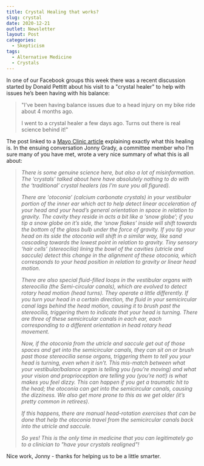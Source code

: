 ```yaml
---
title: Crystal Healing that works?
slug: crystal
date: 2020-12-21
outlet: Newsletter
layout: Post
categories:
  - Skepticism
tags:
  - Alternative Medicine
  - Crystals
---
```


In one of our Facebook groups this week there was a recent discussion started by Donald Pettitt about his visit to a "crystal healer" to help with issues he’s been having with his balance:

<!-- more -->

> "I've been having balance issues due to a head injury on my bike ride about 4 months ago.
>
> I went to a crystal healer a few days ago. Turns out there is real science behind it!"

The post linked to a [Mayo Clinic article](https://newsnetwork.mayoclinic.org/discussion/mayo-clinic-q-and-a-bppv-dizziness-caused-by-inner-ear-crystals/) explaining exactly what this healing is. In the ensuing conversation Jonny Grady, a committee member who I’m sure many of you have met, wrote a very nice summary of what this is all about:

> _There is some genuine science here, but also a lot of misinformation. The ‘crystals’ talked about here have absolutely nothing to do with the ‘traditional’ crystal healers (as I’m sure you all figured)._
>
> _There are ‘otoconia’ (calcium carbonate crystals) in your vestibular portion of the inner ear which act to help detect linear acceleration of your head and your head’s general orientation in space in relation to gravity. The cavity they reside in acts a bit like a ‘snow globe’; if you tip a snow globe on it’s side, the ‘snow flakes’ inside will shift towards the bottom of the glass bulb under the force of gravity. If you tip your head on its side the otoconia will shift in a similar way, like sand cascading towards the lowest point in relation to gravity. Tiny sensory ‘hair cells’ (stereocilia) lining the bowl of the cavities (utricle and saccule) detect this change in the alignment of these otoconia, which corresponds to your head position in relation to gravity or linear head motion._
>
> _There are also special fluid-filled loops in the vestibular organs with stereocilia (the Semi-circular canals), which are evolved to detect rotary head motion (head turns). They operate a little differently. If you turn your head in a certain direction, the fluid in your semicircular canal lags behind the head motion, causing it to brush past the stereocilia, triggering them to indicate that your head is turning. There are three of these semicircular canals in each ear, each corresponding to a different orientation in head rotary head movement._
>
> _Now, if the otoconia from the utricle and saccule get out of those spaces and get into the semicircular canals, they can sit on or brush past those stereocilia sense organs, triggering them to tell you your head is turning, even when it isn’t. This mis-match between what your vestibular/balance organ is telling you (you’re moving) and what your vision and proprioception are telling you (you’re not!) is what makes you feel dizzy. This can happen if you get a traumatic hit to the head; the otoconia can get into the semicircular canals, causing the dizziness. We also get more prone to this as we get older (it’s pretty common in retirees)._
>
> _If this happens, there are manual head-rotation exercises that can be done that help the otoconia travel from the semicircular canals back into the utricle and saccule._
>
> _So yes! This is the only time in medicine that you can legitimately go to a clinician to "have your crystals realigned"!_

Nice work, Jonny - thanks for helping us to be a little smarter.
